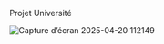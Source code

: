Projet Université

![Capture d’écran 2025-04-20 112149](https://github.com/user-attachments/assets/25118a5b-2b47-4b90-ae00-8e84981dfb88)
